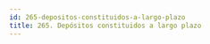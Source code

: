 ```yaml
---
id: 265-depositos-constituidos-a-largo-plazo
title: 265. Depósitos constituidos a largo plazo
---
```

